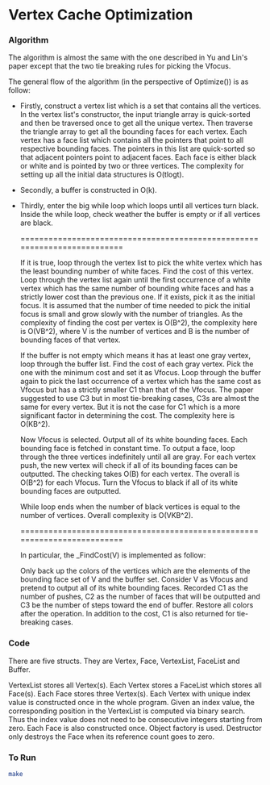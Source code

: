 # Vertex Cache Optimization

### Algorithm

The algorithm is almost the same with the one described in Yu and Lin's paper except that the two tie
breaking rules for picking the Vfocus.

The general flow of the algorithm (in the perspective of Optimize()) is as follow:

* Firstly, construct a vertex list which is a set that contains all the vertices.
	In the vertex list's constructor, the input triangle array is quick-sorted and then be traversed
	once to get all the unique vertex.
	Then traverse the triangle array to get all the bounding faces for each vertex.
	Each vertex has a face list which contains all the pointers that point to all respective bounding faces.
	The pointers in this list are quick-sorted so that adjacent pointers point to adjacent faces.
	Each face is either black or white and is pointed by two or three vertices.
	The complexity for setting up all the initial data structures is O(tlogt).

* Secondly, a buffer is constructed in O(k).  

* Thirdly, enter the big while loop which loops until all vertices turn black.
	Inside the while loop, check weather the buffer is empty or if all vertices are black.

	=========================================================================

	If it is true, loop through the vertex list to pick the white vertex which has the least bounding
	number of white faces. Find the cost of this vertex. Loop through the vertex list again
	until the first occurrence of a white vertex which has the same number of bounding white faces and
	has a strictly lower cost than the previous one. If it exists, pick it as the initial
	focus. It is assumed that the number of time needed to pick the initial focus is small and grow slowly
	with the number of triangles. As the complexity of finding the cost per vertex is O(B^2), the complexity
	here is O(VB^2), where V is the number of vertices and B is the number of bounding faces of that vertex.

	If the buffer is not empty which means it has at least one gray vertex, loop through the buffer list.
	Find the cost of each gray vertex. Pick the one with the minimum cost and set it as Vfocus.
	Loop through the buffer again to pick the last occurrence of a vertex which has the same cost as Vfocus
	but has a strictly smaller C1 than that of the Vfocus. The paper suggested to use C3 but in most
	tie-breaking cases, C3s are almost the same for every vertex. But it is not the case for C1 which is a more
	significant factor in determining the cost. The complexity here is O(KB^2).

	Now Vfocus is selected. Output all of its white bounding faces.
	Each bounding face is fetched in constant time. To output a face, loop through the three vertices indefinitely until
	all are gray. For each vertex push, the new vertex will check if all of its bounding faces can be outputted.
	The checking takes O(B) for each vertex. The overall is O(B^2) for each Vfocus.
	Turn the Vfocus to black if all of its white bounding faces are outputted.

	While loop ends when the number of black vertices is equal to the number of vertices. Overall complexity is O(VKB^2).

	=========================================================================

	In particular, the _FindCost(V) is implemented as follow:

	Only back up the colors of the vertices which are the elements of the bounding face set of V and the buffer set.
	Consider V as Vfocus and pretend to output all of its white bounding faces. Recorded C1 as the number of pushes,
	C2 as the number of faces that will be outputted and C3 be the number of steps toward the end of buffer.
	Restore all colors after the operation. In addition to the cost, C1 is also returned for tie-breaking cases.

### Code

There are five structs. They are Vertex, Face, VertexList, FaceList and Buffer.

VertexList stores all Vertex(s). Each Vertex stores a FaceList which stores all Face(s). Each Face stores three Vertex(s).
Each Vertex with unique index value is constructed once in the whole program. Given an index value, the corresponding position
in the VertexList is computed via binary search. Thus the index value does not need to be consecutive integers starting from zero.
Each Face is also constructed once. Object factory is used. Destructor only destroys the Face when its reference count goes to zero.

### To Run
``` bash
make
```
